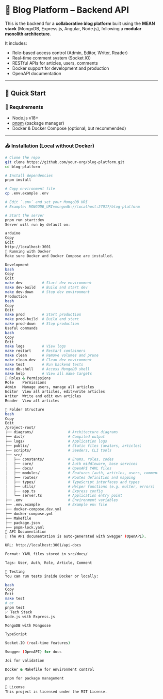 # 🧠 Blog Platform – Backend API

This is the backend for a **collaborative blog platform** built using the **MEAN stack** (MongoDB, Express.js, Angular, Node.js), following a **modular monolith architecture**.

It includes:
- Role-based access control (Admin, Editor, Writer, Reader)
- Real-time comment system (Socket.IO)
- RESTful APIs for articles, users, comments
- Docker support for development and production
- OpenAPI documentation

---

## 🚀 Quick Start

### 🔧 Requirements

- Node.js v18+
- [pnpm](https://pnpm.io/) (package manager)
- Docker & Docker Compose (optional, but recommended)

---

### 📥 Installation (Local without Docker)

```bash
# Clone the repo
git clone https://github.com/your-org/blog-platform.git
cd blog-platform

# Install dependencies
pnpm install

# Copy environment file
cp .env.example .env

# Edit `.env` and set your MongoDB URI
# Example: MONGODB_URI=mongodb://localhost:27017/blog-platform

# Start the server
pnpm run start:dev
Server will run by default on:

arduino
Copy
Edit
http://localhost:3001
🐳 Running with Docker
Make sure Docker and Docker Compose are installed.

Development
bash
Copy
Edit
make dev         # Start dev environment
make dev-build   # Build and start dev
make dev-down    # Stop dev environment
Production
bash
Copy
Edit
make prod        # Start production
make prod-build  # Build and start
make prod-down   # Stop production
Useful commands
bash
Copy
Edit
make logs        # View logs
make restart     # Restart containers
make clean       # Remove volumes and prune
make clean-dev   # Clean dev environment
make test        # Run backend tests
make db-shell    # Access MongoDB shell
make help        # View all make targets
🔐 Roles & Permissions
Role	Permissions
Admin	Manage users, manage all articles
Editor	View all articles, edit/write articles
Writer	Write and edit own articles
Reader	View all articles

📂 Folder Structure
bash
Copy
Edit
/project-root/
├── diagrams/                # Architecture diagrams
├── dist/                    # Compiled output
├── logs/                    # Application logs
├── public/                  # Static files (avatars, articles)
├── scripts/                 # Seeders, CLI tools
├── src/
│   ├── constants/           # Enums, roles, codes
│   ├── core/                # Auth middleware, base services
│   ├── docs/                # OpenAPI YAML files
│   ├── modules/             # Features (auth, articles, users, comments)
│   ├── routes/              # Routes definition and mapping
│   ├── types/               # TypeScript interfaces and types
│   ├── utils/               # Helper functions (e.g. multer, errors)
│   ├── app.ts               # Express config
│   └── server.ts            # Application entry point
├── .env                     # Environment variables
├── .env.example             # Example env file
├── docker-compose.dev.yml
├── docker-compose.yml
├── Makefile
├── package.json
├── pnpm-lock.yaml
📑 API Documentation
📖 The API documentation is auto-generated with Swagger (OpenAPI).

URL: http://localhost:3001/api-docs

Format: YAML files stored in src/docs/

Tags: User, Auth, Role, Article, Comment

🧪 Testing
You can run tests inside Docker or locally:

bash
Copy
Edit
make test
# or
pnpm test
✅ Tech Stack
Node.js with Express.js

MongoDB with Mongoose

TypeScript

Socket.IO (real-time features)

Swagger (OpenAPI) for docs

Joi for validation

Docker & Makefile for environment control

pnpm for package management

📜 License
This project is licensed under the MIT License.
